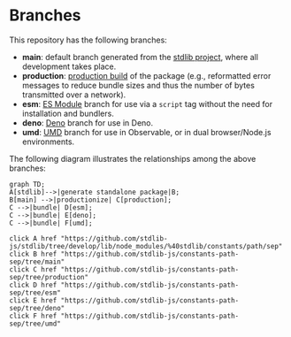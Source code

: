 <!--

@license Apache-2.0

Copyright (c) 2022 The Stdlib Authors.

Licensed under the Apache License, Version 2.0 (the "License");
you may not use this file except in compliance with the License.
You may obtain a copy of the License at

    http://www.apache.org/licenses/LICENSE-2.0

Unless required by applicable law or agreed to in writing, software
distributed under the License is distributed on an "AS IS" BASIS,
WITHOUT WARRANTIES OR CONDITIONS OF ANY KIND, either express or implied.
See the License for the specific language governing permissions and
limitations under the License.

-->

# Branches

This repository has the following branches:

-   **main**: default branch generated from the [stdlib project][stdlib-url], where all development takes place.
-   **production**: [production build][production-url] of the package (e.g., reformatted error messages to reduce bundle sizes and thus the number of bytes transmitted over a network).
-   **esm**: [ES Module][esm-url] branch for use via a `script` tag without the need for installation and bundlers.
-   **deno**: [Deno][deno-url] branch for use in Deno.
-   **umd**: [UMD][umd-url] branch for use in Observable, or in dual browser/Node.js environments.

The following diagram illustrates the relationships among the above branches:

```mermaid
graph TD;
A[stdlib]-->|generate standalone package|B;
B[main] -->|productionize| C[production];
C -->|bundle| D[esm];
C -->|bundle| E[deno];
C -->|bundle| F[umd];

click A href "https://github.com/stdlib-js/stdlib/tree/develop/lib/node_modules/%40stdlib/constants/path/sep"
click B href "https://github.com/stdlib-js/constants-path-sep/tree/main"
click C href "https://github.com/stdlib-js/constants-path-sep/tree/production"
click D href "https://github.com/stdlib-js/constants-path-sep/tree/esm"
click E href "https://github.com/stdlib-js/constants-path-sep/tree/deno"
click F href "https://github.com/stdlib-js/constants-path-sep/tree/umd"
```

[stdlib-url]: https://github.com/stdlib-js/stdlib/tree/develop/lib/node_modules/%40stdlib/constants/path/sep
[production-url]: https://github.com/stdlib-js/constants-path-sep/tree/production
[deno-url]: https://github.com/stdlib-js/constants-path-sep/tree/deno
[umd-url]: https://github.com/stdlib-js/constants-path-sep/tree/umd
[esm-url]: https://github.com/stdlib-js/constants-path-sep/tree/esm